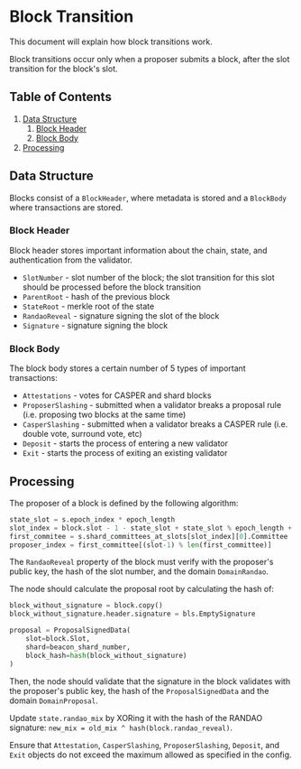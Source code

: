 # Block Transition

This document will explain how block transitions work.

Block transitions occur only when a proposer submits a block, after the slot transition for the block's slot.

## Table of Contents

1. [Data Structure](#data-structure)
    1. [Block Header](#block-header)
    2. [Block Body](#block-body)
2. [Processing](#processing)

## Data Structure

Blocks consist of a `BlockHeader`, where metadata is stored and a `BlockBody` where transactions are stored.

### Block Header

Block header stores important information about the chain, state, and authentication from the validator.

- `SlotNumber` - slot number of the block; the slot transition for this slot should be processed before the block transition
- `ParentRoot` - hash of the previous block
- `StateRoot` - merkle root of the state
- `RandaoReveal` - signature signing the slot of the block
- `Signature` - signature signing the block

### Block Body

The block body stores a certain number of 5 types of important transactions:

- `Attestations` - votes for CASPER and shard blocks
- `ProposerSlashing` - submitted when a validator breaks a proposal rule (i.e. proposing two blocks at the same time)
- `CasperSlashing` - submitted when a validator breaks a CASPER rule (i.e. double vote, surround vote, etc)
- `Deposit` - starts the process of entering a new validator
- `Exit` - starts the process of exiting an existing validator

## Processing

The proposer of a block is defined by the following algorithm:

```python
state_slot = s.epoch_index * epoch_length
slot_index = block.slot - 1 - state_slot + state_slot % epoch_length + epoch_length
first_commitee = s.shard_committees_at_slots[slot_index][0].Committee
proposer_index = first_committee[(slot-1) % len(first_committee)]
```

The `RandaoReveal` property of the block must verify with the proposer's public key, the hash of the slot number, and the domain `DomainRandao`.

The node should calculate the proposal root by calculating the hash of:

```python
block_without_signature = block.copy()
block_without_signature.header.signature = bls.EmptySignature

proposal = ProposalSignedData(
	slot=block.Slot,
    shard=beacon_shard_number,
    block_hash=hash(block_without_signature)
)
```

Then, the node should validate that the signature in the block validates with the proposer's public key, the hash of the `ProposalSignedData` and the domain `DomainProposal`.

Update `state.randao_mix` by XORing it with the hash of the RANDAO signature:  `new_mix = old_mix ^ hash(block.randao_reveal)`.

Ensure that `Attestation`, `CasperSlashing`, `ProposerSlashing`, `Deposit`, and `Exit` objects do not exceed the maximum allowed as specified in the config.
